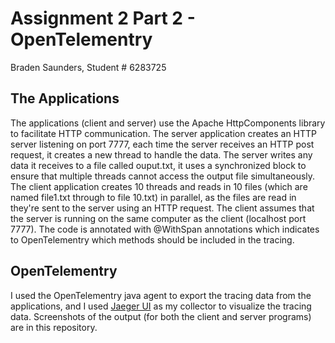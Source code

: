 # Assignment 2 Part 2 - OpenTelementry
Braden Saunders, Student # 6283725

## The Applications
The applications (client and server) use the Apache HttpComponents library to facilitate HTTP communication.
The server application creates an HTTP server listening on port 7777, each time the server receives an HTTP post request, it creates a new thread to handle the data. The server writes any data it receives to a file called ouput.txt, it uses a synchronized block to ensure that multiple threads cannot access the output file simultaneously.
The client application creates 10 threads and reads in 10 files (which are named file1.txt through to file 10.txt) in parallel, as the files are read in they're sent to the server using an HTTP request. The client assumes that the server is running on the same computer as the client (localhost port 7777). 
The code is annotated with @WithSpan annotations which indicates to OpenTelementry which methods should be included in the tracing.

## OpenTelementry
I used the OpenTelementry java agent to export the tracing data from the applications, and I used [Jaeger UI](https://www.jaegertracing.io/) as my collector to visualize the tracing data. Screenshots of the output (for both the client and server programs) are in this repository.
